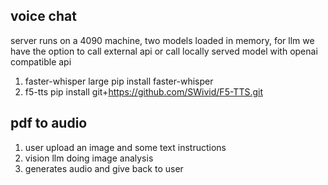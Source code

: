 ## voice chat

server runs on a 4090 machine, two models loaded in memory, for llm we have the option to call external api or call locally served model with openai compatible api

1. faster-whisper large pip install faster-whisper
2. f5-tts pip install git+https://github.com/SWivid/F5-TTS.git

## pdf to audio

1. user upload an image and some text instructions
2. vision llm doing image analysis
3. generates audio and give back to user
